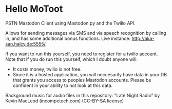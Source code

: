 # Hello MoToot
PSTN Mastodon Client using Mastodon.py and the Twilio API.

Allows for sending messages via SMS and via speech recognition by calling in, and has some additional bonus functions. Live instance: http://aka-san.halcy.de:5555/

If you want to run this yourself, you need to register for a twilio account. Note that if you do run this yourself, which I doubt anyone will:

* It costs money, twilio is not free.
* Since it is a hosted application, you will neccesarily have data in your DB that grants you access to peoples Mastodon accounts. Please be confident in your ability to not look at this data.

Background music for audio files in this repository: "Late Night Radio" by Kevin MacLeod (incompetech.com) (CC-BY-SA license)
